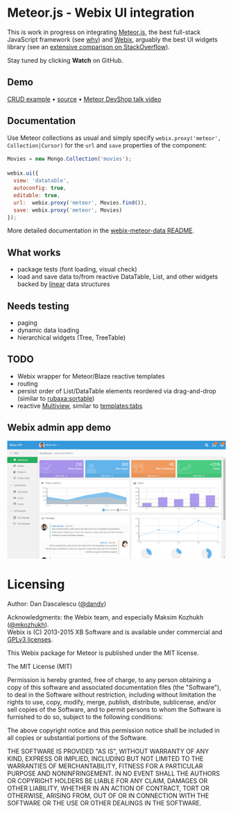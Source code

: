 # Meteor.js - Webix UI integration

This is work in progress on integrating [Meteor.js](http://meteor.com),
the best full-stack JavaScript framework (see [why](http://www.meteorpedia.com/read/Why_Meteor))
and [Webix](http://webix.com), arguably the best UI widgets library (see an
[extensive comparison on StackOverflow](http://stackoverflow.com/questions/200284/what-are-alternatives-to-extjs)).

Stay tuned by clicking **Watch** on GitHub.

## Demo

[CRUD example](http://webix.meteor.com) • [source](examples/crud) • [Meteor DevShop talk video](http://youtube.com/watch?v=s3ylMIf_0XU)


## Documentation

Use Meteor collections as usual and simply specify `webix.proxy('meteor', Collection|Cursor)` for the
`url` and `save` properties of the component:

```js
Movies = new Mongo.Collection('movies');

webix.ui({
  view: 'datatable',
  autoconfig: true,
  editable: true,
  url:  webix.proxy('meteor', Movies.find()),
  save: webix.proxy('meteor', Movies)
});
```

More detailed documentation in the [webix-meteor-data README](../../../webix-meteor-data).


## What works

* package tests (font loading, visual check)
* load and save data to/from reactive DataTable, List, and other widgets backed by
  [linear](http://docs.webix.com/desktop__dynamic_loading.html) data structures


## Needs testing

* paging
* dynamic data loading
* hierarchical widgets (Tree, TreeTable)


## TODO

* Webix wrapper for Meteor/Blaze reactive templates
* routing
* persist order of List/DataTable elements reordered via drag-and-drop (similar to
  [rubaxa:sortable](https://atmospherejs.com/rubaxa/sortable))
* reactive [Multiview](http://docs.webix.com/desktop__multiview.html), similar to
  [templates:tabs](https://atmospherejs.com/templates/tabs)


## Webix admin app demo

[![Webix admin app demo screenshot](Webix-admin_app.png)](http://webix.com/demos/admin-app/#!/app/dashboard)


# Licensing

Author: Dan Dascalescu ([@dandv](http://github.com/dandv))

Acknowledgments: the Webix team, and especially Maksim Kozhukh ([@mkozhukh](https://github.com/mkozhukh)).  
Webix is (C) 2013-2015 XB Software and is available under commercial and
[GPLv3 licenses](http://forum.webix.com/discussion/2114/webix-gpl-as-ui-on-commercial-server).

This Webix package for Meteor is published under the MIT license.

The MIT License (MIT)

Permission is hereby granted, free of charge, to any person obtaining a copy of
this software and associated documentation files (the "Software"), to deal in
the Software without restriction, including without limitation the rights to
use, copy, modify, merge, publish, distribute, sublicense, and/or sell copies of
the Software, and to permit persons to whom the Software is furnished to do so,
subject to the following conditions:

The above copyright notice and this permission notice shall be included in all
copies or substantial portions of the Software.

THE SOFTWARE IS PROVIDED "AS IS", WITHOUT WARRANTY OF ANY KIND, EXPRESS OR
IMPLIED, INCLUDING BUT NOT LIMITED TO THE WARRANTIES OF MERCHANTABILITY, FITNESS
FOR A PARTICULAR PURPOSE AND NONINFRINGEMENT. IN NO EVENT SHALL THE AUTHORS OR
COPYRIGHT HOLDERS BE LIABLE FOR ANY CLAIM, DAMAGES OR OTHER LIABILITY, WHETHER
IN AN ACTION OF CONTRACT, TORT OR OTHERWISE, ARISING FROM, OUT OF OR IN
CONNECTION WITH THE SOFTWARE OR THE USE OR OTHER DEALINGS IN THE SOFTWARE.
